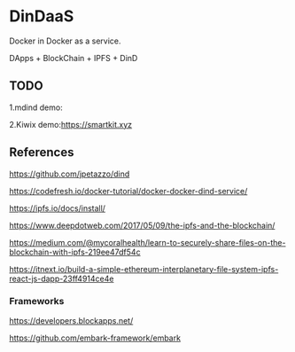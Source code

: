 # DinDaaS

Docker in Docker as a service.

DApps + BlockChain + IPFS + DinD

## TODO

1.mdind demo:

2.Kiwix demo:https://smartkit.xyz

## References

https://github.com/jpetazzo/dind

https://codefresh.io/docker-tutorial/docker-docker-dind-service/

https://ipfs.io/docs/install/

https://www.deepdotweb.com/2017/05/09/the-ipfs-and-the-blockchain/

https://medium.com/@mycoralhealth/learn-to-securely-share-files-on-the-blockchain-with-ipfs-219ee47df54c

https://itnext.io/build-a-simple-ethereum-interplanetary-file-system-ipfs-react-js-dapp-23ff4914ce4e

### Frameworks

https://developers.blockapps.net/

https://github.com/embark-framework/embark
